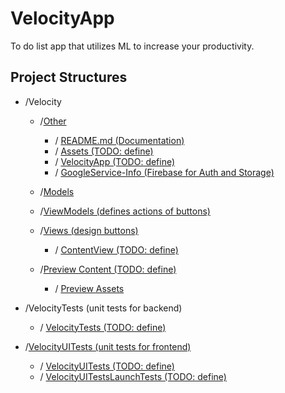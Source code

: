 # VelocityApp
To do list app that utilizes ML to increase your productivity.

## Project Structures

- /Velocity
    - /[Other](Velocity/Other/)
        - / [README.md (Documentation)](Velocity/Other/README.md)
        - / [Assets (TODO: define)](Velocity/Other/Assets.xcassets)
        - / [VelocityApp (TODO: define)](Velocity/Other/VelocityApp.swift)
        - / [GoogleService-Info (Firebase for Auth and Storage)](Velocity/Other/GoogleService-Info.plist)
        
    - /[Models](Velcity/Models/)

    - /[ViewModels (defines actions of buttons)](Velocity/ViewModels/)

    - /[Views (design buttons)](Velocity/Views/)
        - / [ContentView (TODO: define)](Velocity/Views/ContentView.swift)

    - /[Preview Content (TODO: define)](Velocity/Preivew\Content/)
        - / [Preview Assets](Velocity/Preivew\Content/Preview\Assets.xcassets)

- /VelocityTests (unit tests for backend)
    - / [VelocityTests (TODO: define)](VelocityTests/VelocityTests.swift)
    
- /[VelocityUITests (unit tests for frontend)]()
    - / [VelocityUITests (TODO: define)](VelocityUITests/VelocityUITests.swift)
    - / [VelocityUITestsLaunchTests (TODO: define)](VelocityUITests/VelocityUITestsLaunchTests.swift) 
    

